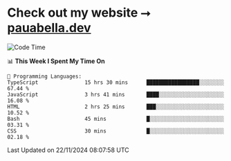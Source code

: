 # Check out my website ⭢ [pauabella.dev](https://pauabella.dev)

<!--START_SECTION:waka-->
![Code Time](http://img.shields.io/badge/Code%20Time-3%2C907%20hrs%2049%20mins-blue)

📊 **This Week I Spent My Time On** 

```text
💬 Programming Languages: 
TypeScript               15 hrs 30 mins      █████████████████░░░░░░░░   67.44 % 
JavaScript               3 hrs 41 mins       ████░░░░░░░░░░░░░░░░░░░░░   16.08 % 
HTML                     2 hrs 25 mins       ███░░░░░░░░░░░░░░░░░░░░░░   10.52 % 
Bash                     45 mins             █░░░░░░░░░░░░░░░░░░░░░░░░   03.31 % 
CSS                      30 mins             █░░░░░░░░░░░░░░░░░░░░░░░░   02.18 % 
```


 Last Updated on 22/11/2024 08:07:58 UTC
<!--END_SECTION:waka-->
